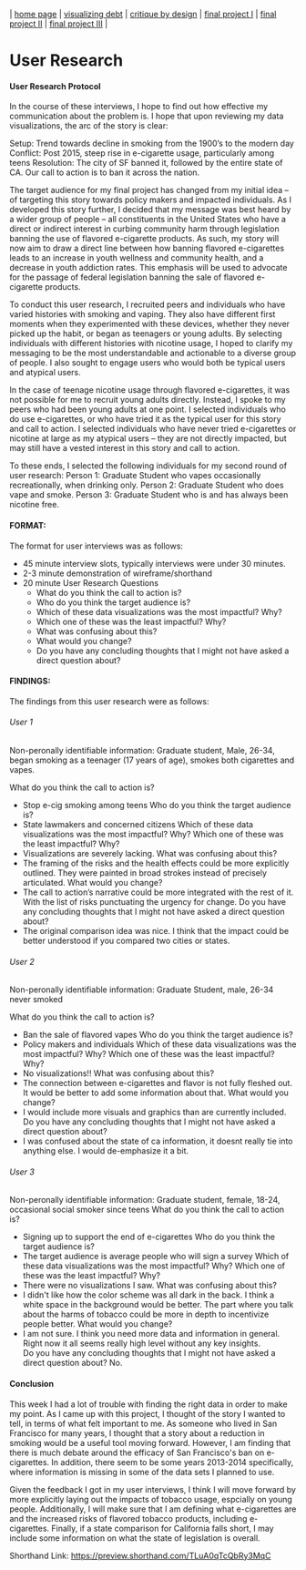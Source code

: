 | [home page](https://cmustudent.github.io/tswd-portfolio-templates/) | [visualizing debt](visualizing-government-debt) | [critique by design](critique-by-design) | [final project I](final-project-part-one) | [final project II](final-project-part-two) | [final project III](final-project-part-three) |

# User Research 

#### User Research Protocol

In the course of these interviews, I hope to find out how effective my communication about the problem is. I hope that upon reviewing my data visualizations, the arc of the story is clear: 

Setup: Trend towards decline in smoking from the 1900’s to the modern day
Conflict: Post 2015, steep rise in e-cigarette usage, particularly among teens
Resolution: The city of SF banned it, followed by the entire state of CA. Our call to action is to ban it across the nation. 

The target audience for my final project has changed from my initial idea – of targeting this story towards policy makers and impacted individuals. As I developed this story further, I decided that my message was best heard by a wider group of people – all constituents in the United States who have a direct or indirect interest in curbing community harm through legislation banning the use of flavored e-cigarette products. As such, my story will now aim to draw a direct line between how banning flavored e-cigarettes leads to an increase in youth wellness and community health, and a decrease in youth addiction rates. This emphasis will be used to advocate for the passage of federal legislation banning the sale of flavored e-cigarette products. 

To conduct this user research, I recruited peers and individuals who have varied histories with smoking and vaping. They also have different first moments when they experimented with these devices, whether they never picked up the habit, or began as teenagers or young adults. By selecting individuals with different histories with nicotine usage, I hoped to clarify my messaging to be the most understandable and actionable to a diverse group of people. I also sought to engage users who would both be typical users and atypical users. 

In the case of teenage nicotine usage through flavored e-cigarettes, it was not possible for me to recruit young adults directly. Instead, I spoke to my peers who had been young adults at one point. I selected individuals who do use e-cigarettes, or who have tried it as the typical user for this story and call to action. I selected individuals who have never tried e-cigarettes or nicotine at large as my atypical users – they are not directly impacted, but may still have a vested interest in this story and call to action. 

To these ends, I selected the following individuals for my second round of user research:
Person 1: Graduate Student who vapes occasionally recreationally, when drinking only. 
Person 2: Graduate Student who does vape and smoke.
Person 3: Graduate Student who is and has always been nicotine free.

#### FORMAT: 

The format for user interviews was as follows: 
- 45 minute interview slots, typically interviews were under 30 minutes. 
- 2-3 minute demonstration of wireframe/shorthand
- 20 minute User Research Questions
  - What do you think the call to action is? 
  - Who do you think the target audience is? 
  - Which of these data visualizations was the most impactful? Why? 
  - Which one of these was the least impactful? Why? 
  - What was confusing about this? 
  - What would you change? 
  - Do you have any concluding thoughts that I might not have asked a direct question about? 

#### FINDINGS: 
The findings from this user research were as follows: 

###### User 1
Non-peronally identifiable information: Graduate student, Male, 26-34, began smoking as a teenager (17 years of age), smokes both cigarettes and vapes. 

What do you think the call to action is? 
- Stop e-cig smoking among teens
Who do you think the target audience is? 
- State lawmakers and concerned citizens 
Which of these data visualizations was the most impactful? Why? 
Which one of these was the least impactful? Why? 
- Visualizations are severely lacking. 
What was confusing about this? 
- The framing of the risks and the health effects could be more explicitly outlined. They were painted in broad strokes instead of precisely articulated. 
What would you change? 
- The call to action’s narrative could be more integrated with the rest of it. With the list of risks punctuating the urgency for change. 
Do you have any concluding thoughts that I might not have asked a direct question about? 
- The original comparison idea was nice. I think that the impact could be better understood if you compared two cities or states. 

###### User 2
Non-peronally identifiable information: Graduate Student, male, 26-34 never smoked

What do you think the call to action is? 
- Ban the sale of flavored vapes 
Who do you think the target audience is? 
- Policy makers and individuals 
Which of these data visualizations was the most impactful? Why? 
Which one of these was the least impactful? Why? 
- No visualizations!! 
What was confusing about this? 
- The connection between e-cigarettes and flavor is not fully fleshed out. It would be better to add some information about that. 
What would you change? 
- I would include more visuals and graphics than are currently included. 
Do you have any concluding thoughts that I might not have asked a direct question about? 
- I was confused about the state of ca information, it doesnt really tie into anything else. I would de-emphasize it a bit. 

###### User 3
Non-peronally identifiable information: Graduate student, female, 18-24, occasional social smoker since teens 
What do you think the call to action is? 
- Signing up to support the end of e-cigarettes 
Who do you think the target audience is? 
- The target audience is average people who will sign a survey
Which of these data visualizations was the most impactful? Why? 
Which one of these was the least impactful? Why? 
- There were no visualizations I saw. 
What was confusing about this? 
- I didn't like how the color scheme was all dark in the back. I think a white space in the background would be better. The part where you talk about the harms of tobacco could be more in depth to incentivize people better. 
What would you change? 
- I am not sure. I think you need more data and information in general. Right now it all seems really high level without any key insights.  
Do you have any concluding thoughts that I might not have asked a direct question about? 
No.  

#### Conclusion
This week I had a lot of trouble with finding the right data in order to make my point. As I came up with this project, I thought of the story I wanted to tell, in terms of what felt important to me. As someone who lived in San Francisco for many years, I thought that a story about a reduction in smoking would be a useful tool moving forward. However, I am finding that there is much debate around the efficacy of San Francisco's ban on e-cigarettes. In addition, there seem to be some years 2013-2014 specifically, where information is missing in some of the data sets I planned to use. 

Given the feedback I got in my user interviews, I think I will move forward by more explicitly laying out the impacts of tobacco usage, espcially on young people. Additionally, I will make sure that I am defining what e-cigarettes are and the increased risks of flavored tobacco products, including e-cigarettes. Finally, if a state comparison for California falls short, I may include some information on what the state of legislation is overall. 


Shorthand Link:  https://preview.shorthand.com/TLuA0qTcQbRy3MqC

